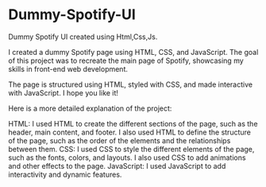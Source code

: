 # Dummy-Spotify-UI
Dummy Spotify UI created using Html,Css,Js.


I created a dummy Spotify page using HTML, CSS, and JavaScript. The goal of this project was to recreate the main page of Spotify, showcasing my skills in front-end web development.

The page is structured using HTML, styled with CSS, and made interactive with JavaScript. I hope you like it!

Here is a more detailed explanation of the project:

HTML: I used HTML to create the different sections of the page, such as the header, main content, and footer. I also used HTML to define the structure of the page, such as the order of the elements and the relationships between them.
CSS: I used CSS to style the different elements of the page, such as the fonts, colors, and layouts. I also used CSS to add animations and other effects to the page.
JavaScript: I used JavaScript to add interactivity and dynamic features.

